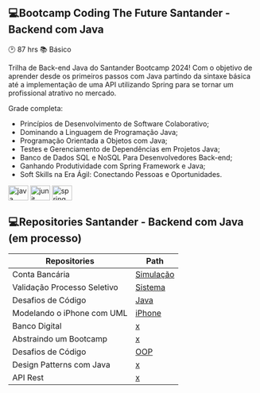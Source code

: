 ## 💻Bootcamp Coding The Future Santander - Backend com Java

:clock2: 87 hrs
:books: Básico

Trilha de Back-end Java do Santander Bootcamp 2024! Com o objetivo de aprender desde os primeiros passos com Java partindo da sintaxe básica até a implementação de uma API utilizando Spring para se tornar um profissional atrativo no mercado.

Grade completa:
- Princípios de Desenvolvimento de Software Colaborativo;
- Dominando a Linguagem de Programação Java;
- Programação Orientada a Objetos com Java;
- Testes e Gerenciamento de Dependências em Projetos Java;
- Banco de Dados SQL e NoSQL Para Desenvolvedores Back-end;
- Ganhando Produtividade com Spring Framework e Java;
- Soft Skills na Era Ágil: Conectando Pessoas e Oportunidades.

<div>
  <img align="center" alt="java" height="30" width="40" src="https://cdn.jsdelivr.net/gh/devicons/devicon@latest/icons/java/java-original.svg">
  <img align="center" alt="junit" height="30" width="40" src="https://cdn.jsdelivr.net/gh/devicons/devicon@latest/icons/junit/junit-plain-wordmark.svg">
  <img align="center" alt="spring" height="30" width="40" src="https://cdn.jsdelivr.net/gh/devicons/devicon@latest/icons/spring/spring-original-wordmark.svg">
</div>

## 💻Repositories Santander - Backend com Java (em processo)
| Repositories | Path |
|-------|---------|
| Conta Bancária | [Simulação](https://github.com/manubrederode/dio-santander-conta-bancaria/) |
| Validação Processo Seletivo | [Sistema]() |
| Desafios de Código | [Java]() |
| Modelando o iPhone com UML | [iPhone]() |
| Banco Digital | [x]() |
| Abstraindo um Bootcamp | [x]() |
| Desafios de Código | [OOP]() |
| Design Patterns com Java | [x]() |
| API Rest | [x]() |

